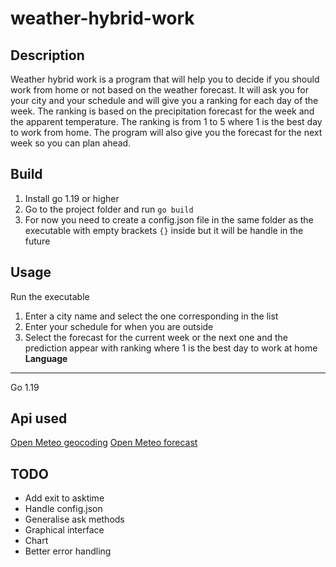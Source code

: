 # weather-hybrid-work
**Description**
---
Weather hybrid work is a program that will help you to decide if you should work from home or not based on the weather forecast. It will ask you for your city and your schedule and will give you a ranking for each day of the week. The ranking is based on the precipitation forecast for the week and the apparent temperature. The ranking is from 1 to 5 where 1 is the best day to work from home. The program will also give you the forecast for the next week so you can plan ahead.

**Build**
---

1. Install go 1.19 or higher
2. Go to the project folder and run `go build`
3. For now you need to create a config.json file in the same folder as the executable with empty brackets `{}` inside but it will be handle in the future

**Usage**
---
Run the executable
1. Enter a city name and select the one corresponding in the list
2. Enter your schedule for when you are outside 
3. Select the forecast for the current week or the next one and the prediction appear with ranking where 1 is the best day to work at home
**Language**
---
Go 1.19

**Api used**
---
[Open Meteo geocoding](https://open-meteo.com/en/docs/geocoding-api)
[Open Meteo forecast](https://open-meteo.com/)

**TODO**
---
* Add exit to asktime
* Handle config.json
* Generalise ask methods
* Graphical interface
* Chart
* Better error handling